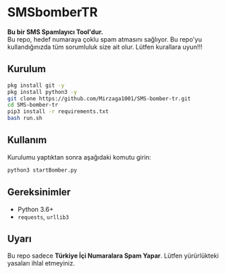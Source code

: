 # SMSbomberTR

**Bu bir SMS Spamlayıcı Tool'dur.**  
Bu repo, hedef numaraya çoklu spam atmasını sağlıyor. Bu repo'yu kullandığınızda tüm sorumluluk size ait olur. Lütfen kurallara uyun!!!

## Kurulum

```bash
pkg install git -y
pkg install python3 -y
git clone https://github.com/Mirzaga1001/SMS-bomber-tr.git
cd SMS-bomber-tr
pip3 install -r requirements.txt
bash run.sh
```

## Kullanım

Kurulumu yaptıktan sonra aşağıdaki komutu girin:

```bash
python3 startBomber.py
```

## Gereksinimler

- Python 3.6+
- `requests`, `urllib3`

## Uyarı

Bu repo sadece **Türkiye İçi Numaralara Spam Yapar**. Lütfen yürürlükteki yasaları ihlal etmeyiniz.

